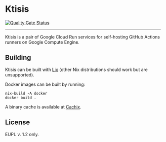 # Ktisis

[![Quality Gate Status](https://sonarcloud.io/api/project_badges/measure?project=drakon64_Ktisis&metric=alert_status)](https://sonarcloud.io/summary/new_code?id=drakon64_Ktisis)

---

Ktisis is a pair of Google Cloud Run services for self-hosting GitHub Actions runners on Google Compute Engine.

## Building

Ktisis can be built with [Lix](https://lix.systems) (other Nix distributions should work but are unsupported).

Docker images can be built by running:

```shell
nix-build -A docker
docker build .
```

A binary cache is available at [Cachix](https://app.cachix.org/cache/drakon64-ktisis#pull).

## License

EUPL v. 1.2 only.
